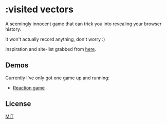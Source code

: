 :visited vectors
================

A seemingly innocent game that can trick you into revealing your browser history.

It won't actually record anything, don't worry :)

Inspiration and site-list grabbed from [here](https://github.com/Conlectus/WhoAmI).

## Demos
Currently I've only got one game up and running:

 - [Reaction game](http://rileyjshaw.com/visited-vectors/reaction/)

## License
[MIT](./LICENSE)
